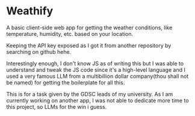 # Weathify
A basic client-side web app for getting the weather conditions, like temperature, humidity, etc. based on your location.  

Keeping the API key exposed as I got it from another repository by searching on github hehe.

Interestingly enough, I don't know JS as of writing this but I was able to understand and tweak the JS code since it's a high-level language and I used a very famous LLM from a multibillion dollar company(thou shall not be named) for getting the boilerplate for all this.

This is for a task given by the GDSC leads of my university. As I am currently working on another app, I was not able to dedicate more time to this project, so LLMs for the win i guess. 

